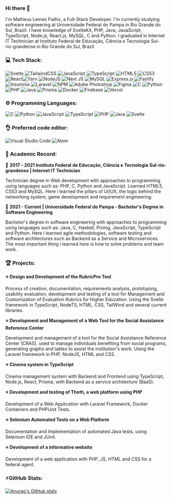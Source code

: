 ### Hi there 👋
I'm Matheus Lemes Fialho, a Full-Stack Developer. I'm currently studying software engineering at Universidade Federal do Pampa in Rio Grande do Sul, Brazil. I have knowledge of SvelteKit, PHP, Java, JavaScript, TypeScript, Node.js, React.js, MySQL, C and Python. I graduated in Internet IT Technician at Instituto Federal de Educação, Ciência e Tecnologia Sul-rio-grandense in Rio Grande do Sul, Brazil

### 💻 Tech Stack:
![Svelte](https://img.shields.io/badge/svelte-%23FF3E00.svg?style=for-the-badge&logo=svelte&logoColor=white) ![TailwindCSS](https://img.shields.io/badge/tailwindcss-%2338B2AC.svg?style=for-the-badge&logo=tailwind-css&logoColor=white) 
![JavaScript](https://img.shields.io/badge/javascript-%23323330.svg?style=for-the-badge&logo=javascript&logoColor=%23F7DF1E) ![TypeScript](https://img.shields.io/badge/typescript-%23007ACC.svg?style=for-the-badge&logo=typescript&logoColor=white) ![HTML5](https://img.shields.io/badge/html5-%23E34F26.svg?style=for-the-badge&logo=html5&logoColor=white) ![CSS3](https://img.shields.io/badge/css3-%231572B6.svg?style=for-the-badge&logo=css3&logoColor=white) ![React](https://img.shields.io/badge/react-%2320232a.svg?style=for-the-badge&logo=react&logoColor=%2361DAFB)![Yarn](https://img.shields.io/badge/yarn-%232C8EBB.svg?style=for-the-badge&logo=yarn&logoColor=white) ![NodeJS](https://img.shields.io/badge/node.js-6DA55F?style=for-the-badge&logo=node.js&logoColor=white) ![Next JS](https://img.shields.io/badge/Next-black?style=for-the-badge&logo=next.js&logoColor=white) ![MySQL](https://img.shields.io/badge/mysql-%2300f.svg?style=for-the-badge&logo=mysql&logoColor=white) ![Express.js](https://img.shields.io/badge/express.js-%23404d59.svg?style=for-the-badge&logo=express&logoColor=%2361DAFB) ![Fastify](https://img.shields.io/badge/fastify-%23000000.svg?style=for-the-badge&logo=fastify&logoColor=white) ![Insomnia](https://img.shields.io/badge/Insomnia-black?style=for-the-badge&logo=insomnia&logoColor=5849BE) ![Laravel](https://img.shields.io/badge/laravel-%23FF2D20.svg?style=for-the-badge&logo=laravel&logoColor=white) ![NPM](https://img.shields.io/badge/NPM-%23CB3837.svg?style=for-the-badge&logo=npm&logoColor=white) ![Adobe Photoshop](https://img.shields.io/badge/adobe%20photoshop-%2331A8FF.svg?style=for-the-badge&logo=adobe%20photoshop&logoColor=white) ![Figma](https://img.shields.io/badge/figma-%23F24E1E.svg?style=for-the-badge&logo=figma&logoColor=white) ![C](https://img.shields.io/badge/c-%2300599C.svg?style=for-the-badge&logo=c&logoColor=white) ![Python](https://img.shields.io/badge/python-3670A0?style=for-the-badge&logo=python&logoColor=ffdd54) ![PHP](https://img.shields.io/badge/php-%23777BB4.svg?style=for-the-badge&logo=php&logoColor=white) ![Java](https://img.shields.io/badge/java-%23ED8B00.svg?style=for-the-badge&logo=openjdk&logoColor=white) ![Prisma](https://img.shields.io/badge/Prisma-3982CE?style=for-the-badge&logo=Prisma&logoColor=white) ![Docker](https://img.shields.io/badge/docker-%230db7ed.svg?style=for-the-badge&logo=docker&logoColor=white) ![Firebase](https://img.shields.io/badge/firebase-%23039BE5.svg?style=for-the-badge&logo=firebase) ![Vercel](https://img.shields.io/badge/vercel-%23000000.svg?style=for-the-badge&logo=vercel&logoColor=white)
          
### ⚙️ Programming Languages:
 ![C](https://img.shields.io/badge/c-%2300599C.svg?style=for-the-badge&logo=c&logoColor=white) ![Python](https://img.shields.io/badge/python-3670A0?style=for-the-badge&logo=python&logoColor=ffdd54) ![JavaScript](https://img.shields.io/badge/javascript-%23323330.svg?style=for-the-badge&logo=javascript&logoColor=%23F7DF1E) ![TypeScript](https://img.shields.io/badge/typescript-%23007ACC.svg?style=for-the-badge&logo=typescript&logoColor=white) ![PHP](https://img.shields.io/badge/php-%23777BB4.svg?style=for-the-badge&logo=php&logoColor=white) ![Java](https://img.shields.io/badge/java-%23ED8B00.svg?style=for-the-badge&logo=openjdk&logoColor=white) ![Svelte](https://img.shields.io/badge/svelte-%23FF3E00.svg?style=for-the-badge&logo=svelte&logoColor=white)

### 👌 Preferred code editor:
![Visual Studio Code](https://img.shields.io/badge/Visual%20Studio%20Code-0078d7.svg?style=for-the-badge&logo=visual-studio-code&logoColor=white) ![Atom](https://img.shields.io/badge/Atom-%2366595C.svg?style=for-the-badge&logo=atom&logoColor=white)

### 📖 Academic Record:
📅 **2017 - 2021 Instituto Federal de Educação, Ciência e Tecnologia Sul-rio-grandense | Internet IT Technician**

Technician degree in Web development with approaches to programming using languages such as: PHP, C, Python and JavaScript. Learned HTML5, CSS3 and MySQL. Here i learned the pillars of UI/UX, the logic behind the networking system, game development and requirement engineering.

📅 **2021 - Current | Universidade Federal do Pampa - Bachelor's Degree in Software Engineering**

Bachelor's degree in software engineering with approaches to programming using languages such as: Java, C, Haskell, Prolog, JavaScript, TypeScript and Python. Here i learned agile methodologies, software testing and software architectures such as Backend as a Service and Microservices. The most important thing i learned here is how to solve problems and team work.

### 🏆 Projects:
**⭐ Design and Development of the RubricPro Tool**

Process of creation, documentation, requirements analysis, prototyping, usability evaluation, development and testing of a tool for Management and Customization of Evaluation Rubrics for Higher Education. Using the Svelte framework in TypeScript, NodeTS, HTML, CSS, TailWind and several current libraries.

**⭐ Development and Management of a Web Tool for the Social Assistance Reference Center**

Development and management of a tool for the Social Assistance Reference Center (CRAS), used to manage individuals benefiting from social programs, generating graphs and tables to assist the institution's work. Using the Laravel framework in PHP, NodeJS, HTML and CSS.

**⭐ Cinema system in TypeScript**

Cinema management system with Backend and Frontend using TypeScript, Node.js, React, Prisma, with Backend as a service architecture (BaaS).

**⭐ Development and testing of Thoth, a web platform using PHP**

Development of a Web Application with Laravel Framework, Docker Containers and PHPUnit Tests.

**⭐ Selenium Automated Tests on a Web Platform**

Documentation and Implementation of automated Java tests, using Selenium IDE and JUnit.

**⭐ Development of a informative website**

Development of a web application with PHP, JS, HTML and CSS for a federal agent.

### ⚡GitHub Stats:

[![Anurag's GitHub stats](https://github-readme-stats.vercel.app/api?username=MatheusLFialho&show_icons=true&theme=holi&hide=stars&show=prs_merged,prs_merged_percentage)](https://github.com/anuraghazra/github-readme-stats)
<!--
**MatheusLFialho/MatheusLFialho** is a ✨ _special_ ✨ repository because its `README.md` (this file) appears on your GitHub profile.

Here are some ideas to get you started:

- 🔭 I’m currently working on ...
- 🌱 I’m currently learning ...
- 👯 I’m looking to collaborate on ...
- 🤔 I’m looking for help with ...
- 💬 Ask me about ...
- 📫 How to reach me: ...
- 😄 Pronouns: ...
- ⚡ Fun fact: ...
-->
